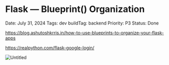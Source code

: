 # Flask — Blueprint() Organization

Date: July 31, 2024
Tags: dev
buildTag: backend
Priority: P3
Status: Done

https://blog.ashutoshkrris.in/how-to-use-blueprints-to-organize-your-flask-apps

https://realpython.com/flask-google-login/

![Untitled](Flask%20%E2%80%94%20Blueprint()%20Organization%2086bc2fe5f8174ba49571ebf286c4006c/Untitled.jpeg)
